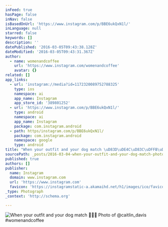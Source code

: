 ```yaml
---
inFeed: true
hasPage: false
inNav: false
isBasedOnUrl: 'https://www.instagram.com/p/BBE6ukQxN1l/'
inLanguage: null
starred: false
keywords: []
description: ''
datePublished: '2016-03-05T09:43:38.128Z'
dateModified: '2016-03-05T09:43:31.367Z'
author:
  - name: womenandcoffee
    url: 'https://www.instagram.com/womenandcoffee'
    avatar: {}
related: []
app_links:
  - url: 'instagram://media?id=1172320089752788325'
    type: ios
    namespace: ai
    app_name: Instagram
    app_store_id: '389801252'
  - url: 'https://www.instagram.com/p/BBE6ukQxN1l/'
    type: android
    namespace: ai
    app_name: Instagram
    package: com.instagram.android
  - path: https/instagram.com/p/BBE6ukQxN1l/
    package: com.instagram.android
    namespace: google
    type: android
title: "When your outfit and your dog match \uD83D\uDE4C\uD83C\uDFFB\uD83D\uDC95 Photo of @caitlin_davis #womenandcoffee"
sourcePath: _posts/2016-03-04-when-your-outfit-and-your-dog-match-photo-of-caitlin.md
published: true
authors: []
publisher:
  name: Instagram
  domain: www.instagram.com
  url: 'https://www.instagram.com'
  favicon: 'https://instagramstatic-a.akamaihd.net/h1/images/ico/favicon.ico/7cdab0872b15.ico'
_type: Photograph
_context: 'http://schema.org'

---
```

![When your outfit and your dog match  Photo of &commat;caitlin&lowbar;davis &num;womenandcoffee](https://scontent.cdninstagram.com/t51.2885-15/sh0.08/e35/p640x640/12558400_879498602168212_2143162405_n.jpg?ig_cache_key=MTE3MjMyMDA4OTc1Mjc4ODMyNQ%3D%3D.2)